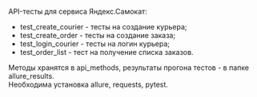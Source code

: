 API-тесты для сервиса Яндекс.Самокат:

- test_create_courier - тесты на создание курьера;
- test_create_order - тесты на создание заказа;
- test_login_courier - тесты на логин курьера;
- test_order_list - тест на получение списка заказов.

Методы хранятся в api_methods, результаты прогона тестов - в папке allure_results. \
Необходима установка allure, requests, pytest.